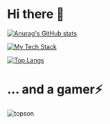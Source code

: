 # Hi there 👋

[![Anurag's GitHub stats](https://github-readme-stats.vercel.app/api?username=crazywin3&show_icons=true&theme=transparent&include_all_commits=true)](https://github.com/anuraghazra/github-readme-stats)

<!-- [![GitHub Streak](https://streak-stats.demolab.com?user=crazywin3&theme=transparent)](https://git.io/streak-stats) -->

[![My Tech Stack](https://github-readme-tech-stack.vercel.app/api/cards?lineCount=3&theme=github&hideBg=true&bg=%23FFFFFF&badge=%23EAEFFC&border=%23D8DEE4&titleColor=%230969DA&line1=html5%2CHTML%2CE34F26%3Bcss3%2CCSS%2C1572B6%3Bjavascript%2CJavaScript%2CF7DF1E%3Btypescript%2CTypeScript%2C3178C6%3B&line2=vuedotjs%2CVuejs%2C4fc08d%3Bvuetify%2CVuetify%2C1867c0%3Bnode.js%2CNode.js%2C5FA04E%3Btailwindcss%2CTailwind%2C38b2ac%3B&line3=openjdk%2CJava%2Ced8b00%3Bphp%2Cphp%2C777bb4%3Bpython%2CPython%2C1867c0%3B)](https://github.com/0l1v3rr/github-readme-tech-stack)

[![Top Langs](https://github-readme-stats.vercel.app/api/top-langs/?username=crazywin3&layout=compact&theme=transparent)](https://github.com/anuraghazra/github-readme-stats)

# ... and a gamer⚡
![topson](https://steam-stat.vercel.app/api?profileName=crazywin99)

<!--
**vietthedev/vietthedev** is a ✨ _special_ ✨ repository because its `README.md` (this file) appears on your GitHub profile.

Here are some ideas to get you started:

- 🔭 I’m currently working on ...
- 🌱 I’m currently learning ...
- 👯 I’m looking to collaborate on ...
- 🤔 I’m looking for help with ...
- 💬 Ask me about ...
- 📫 How to reach me: ...
- 😄 Pronouns: ...
- ⚡ Fun fact: ...
-->
